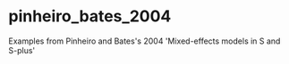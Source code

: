 # pinheiro_bates_2004
Examples from Pinheiro and Bates's 2004 'Mixed-effects models in S and S-plus'

